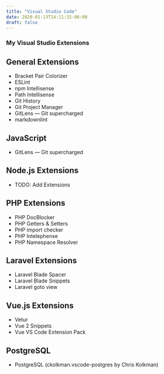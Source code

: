 ```yaml
---
title: "Visual Studio Code"
date: 2020-01-13T14:11:32-06:00
draft: false
---
```


### My Visual Studio Extensions

## General Extensions

* Bracket Pair Colorizer
* ESLint
* npm Intellisense
* Path Intellisense
* Git History
* Git Project Manager
* GitLens — Git supercharged
* markdownlint

## JavaScript

* GitLens — Git supercharged

## Node.js Extensions

* TODO: Add Extensions

## PHP Extensions

* PHP DocBlocker
* PHP Getters & Setters
* PHP import checker
* PHP Intelephense
* PHP Namespace Resolver

## Laravel Extensions

* Laravel Blade Spacer
* Laravel Blade Snippets
* Laravel goto view

## Vue.js Extensions

* Vetur
* Vue 2 Snippets
* Vue VS Code Extension Pack

## PostgreSQL

* PostgreSQL (ckolkman.vscode-postgres by Chris Kolkman)
